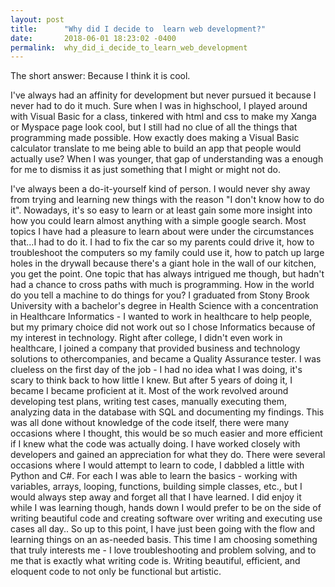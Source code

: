 ```yaml
---
layout: post
title:      "Why did I decide to  learn web development?"
date:       2018-06-01 18:23:02 -0400
permalink:  why_did_i_decide_to_learn_web_development
---
```



The short answer: Because I think it is cool.

I've always had an affinity for development but never pursued it because I never had to do it much. Sure when I was in highschool, I played around with Visual Basic for a class, tinkered with html and css to make my Xanga or Myspace page look cool, but I still had no clue of all the things that programming made possible. How exactly does making a Visual Basic calculator translate to me being able to build an app that people would actually use? When I was younger, that gap of understanding was a enough for me to dismiss it as just something that I might or might not do. 

I've always been a do-it-yourself kind of person. I would never shy away from trying and learning new things with the reason "I don't know how to do it". Nowadays, it's so easy to learn or at least gain some more insight into how you could learn almost anything with a simple google search. Most topics I have had a pleasure to learn about were under the circumstances that...I had to do it. I had to fix the car so my parents could drive it, how to troubleshoot the computers so my family could use it, how to patch up large holes in the drywall because there's a giant hole in the wall of our kitchen, you get the point. One topic that has always intrigued me though, but hadn't had a chance to cross paths with much is programming. How in the world do you tell a machine to do things for you? I graduated from Stony Brook University with a bachelor's degree in Health Science with a concentration in Healthcare Informatics - I wanted to work in healthcare to help people, but my primary choice did not work out so I chose Informatics because of my interest in technology. Right after college, I didn't even work in healthcare, I joined a company that provided business and technology solutions to othercompanies, and became a Quality Assurance tester. I was clueless on the first day of the job - I had no idea what I was doing, it's scary to think back to how little I knew. But after 5 years of doing it, I became I became proficient at it. Most of the work revolved around developing test plans, writing test cases, manually executing them,  analyzing data in the database with SQL and documenting my findings. This was all done without knowledge of the code itself, there were many occasions where I thought, this would be so much easier and more efficient if I knew what the code was actually doing. I have worked closely with developers and gained an appreciation for what they do.  There were several occasions where I would attempt to learn to code, I dabbled a little with Python and C#. For each I was able to learn the basics - working with variables, arrays, looping, functions, building simple classes, etc., but I would always step away and forget all that I have learned. I did enjoy it while I was learning though, hands down I would prefer to be on the side of writing beautiful code and creating software over writing and executing use cases all day.. So up to this point, I have just been going with the flow and learning things on an as-needed basis. This time I am choosing something that truly interests me - I love troubleshooting and problem solving, and to me that is exactly what writing code is. Writing beautiful, efficient, and eloquent code to not only be functional but artistic.
